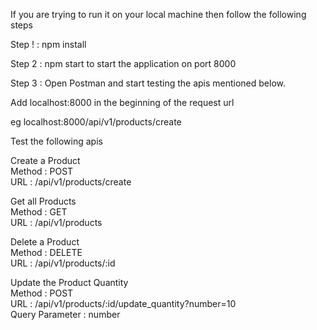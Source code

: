 <p>If you are trying to run it on your local machine then follow the following steps</p>
<p>Step ! : npm install</p>

<p>Step 2 : npm start to start the application on port 8000</p>

<p>Step 3 : Open Postman and start testing the apis mentioned below. <br>
          <p>Add localhost:8000 in the beginning of the request url</p>
          <p>eg localhost:8000/api/v1/products/create</p>

<p>Test the following apis</p>

Create a Product <br>
Method : POST <br>
URL : /api/v1/products/create<br>

Get all Products<br>
Method : GET<br>
URL : /api/v1/products<br>

Delete a Product<br>
Method : DELETE<br>
URL : /api/v1/products/:id<br>

Update the Product Quantity<br>
Method : POST<br>
URL : /api/v1/products/:id/update_quantity?number=10<br>
Query Parameter : number<br>
